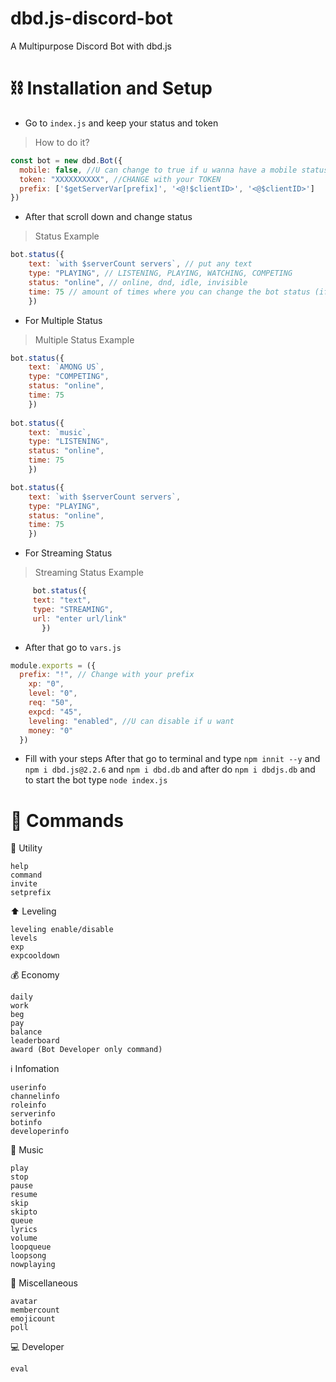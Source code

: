 # dbd.js-discord-bot

A Multipurpose Discord Bot with dbd.js

# ⛓️ Installation and Setup
- Go to `index.js` and keep your status and token 
> How to do it?
```js
const bot = new dbd.Bot({
  mobile: false, //U can change to true if u wanna have a mobile status
  token: "XXXXXXXXXX", //CHANGE with your TOKEN
  prefix: ['$getServerVar[prefix]', '<@!$clientID>', '<@$clientID>'] 
})
```
- After that scroll down and change status
> Status Example
```js
bot.status({
    text: `with $serverCount servers`, // put any text
    type: "PLAYING", // LISTENING, PLAYING, WATCHING, COMPETING
    status: "online", // online, dnd, idle, invisible
    time: 75 // amount of times where you can change the bot status (if have multiple statuses)
    })
```
- For Multiple Status
> Multiple Status Example
```js
bot.status({
    text: `AMONG US`,
    type: "COMPETING",
    status: "online", 
    time: 75 
    })
    
bot.status({
    text: `music`, 
    type: "LISTENING", 
    status: "online", 
    time: 75
    })

bot.status({
    text: `with $serverCount servers`, 
    type: "PLAYING", 
    status: "online", 
    time: 75
    })
```
- For Streaming Status
> Streaming Status Example
```js
     bot.status({
     text: "text", 
     type: "STREAMING", 
     url: "enter url/link"
       })
```
- After that go to `vars.js`
```js
module.exports = ({
  prefix: "!", // Change with your prefix
    xp: "0",
    level: "0",
    req: "50",
    expcd: "45",
    leveling: "enabled", //U can disable if u want
    money: "0"
  })
```
- Fill with your steps
After that go to terminal and type `npm innit --y` and `npm i dbd.js@2.2.6` and `npm i dbd.db` and after do `npm i dbdjs.db` and to start the bot type `node index.js`
    
# 🤖 Commands
🔨 Utility
```
help
command
invite
setprefix
```
⬆️ Leveling
```
leveling enable/disable
levels
exp
expcooldown
```
💰 Economy
```
daily
work
beg
pay
balance
leaderboard
award (Bot Developer only command)
```
ℹ️ Infomation
```
userinfo
channelinfo
roleinfo
serverinfo
botinfo
developerinfo
```
🎵 Music
```
play
stop
pause
resume
skip
skipto
queue
lyrics
volume
loopqueue
loopsong
nowplaying
```
🌌 Miscellaneous
```
avatar
membercount
emojicount
poll
```
💻 Developer
```
eval
```
